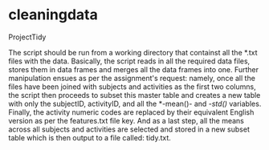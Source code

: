 cleaningdata
============

ProjectTidy

The script should be run from a working directory that containst all the *.txt 
files with the data.  Basically, the script reads in all the required
data files, stores them in data frames and merges all the data frames into
one.  Further manipulation ensues as per the assignment's request: namely, once 
all the files have been joined with subjects and activities as the first two 
columns, the script then proceeds to subset this master table and creates 
a new table with only the subjectID, activityID, and all the *-mean()- and
*-std()* variables.  Finally, the activity numeric codes are replaced by 
their equivalent English version as per the features.txt file key. And as a last
step, all the means across all subjects and activities are selected and stored
in a new subset table which is then output to a file called:  tidy.txt.